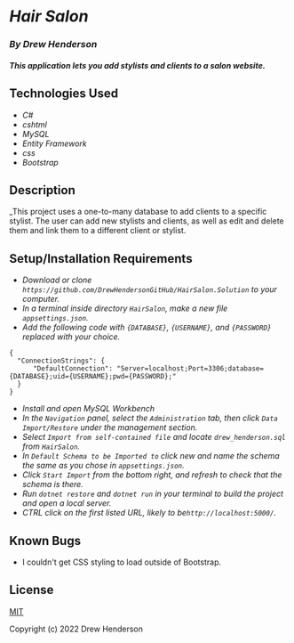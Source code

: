 # _Hair Salon_

### _By Drew Henderson_

#### _This application lets you add stylists and clients to a salon website._

## Technologies Used

* _C#_
* _cshtml_
* _MySQL_
* _Entity Framework_
* _css_
* _Bootstrap_

## Description

_This project uses a one-to-many database to add clients to a specific stylist. The user can add new stylists and clients, as well as edit and delete them and link them to a different client or stylist.

## Setup/Installation Requirements

* _Download or clone ```https://github.com/DrewHendersonGitHub/HairSalon.Solution``` to your computer._
* _In a terminal inside directory `HairSalon`, make a new file `appsettings.json`._
* _Add the following code with ```{DATABASE}```, ```{USERNAME}```, and ```{PASSWORD}``` replaced with your choice._
```
{
  "ConnectionStrings": {
      "DefaultConnection": "Server=localhost;Port=3306;database={DATABASE};uid={USERNAME};pwd={PASSWORD};"
  }
}
```
* _Install and open MySQL Workbench_
* _In the ```Navigation``` panel, select the ```Administration``` tab, then click `Data Import/Restore` under the management section._
* _Select ```Import from self-contained file``` and locate ```drew_henderson.sql``` from ```HairSalon```._
* _In ```Default Schema to be Imported to``` click new and name the schema the same as you chose in ```appsettings.json```._
* _Click ```Start Import``` from the bottom right, and refresh to check that the schema is there._
* _Run ```dotnet restore``` and ```dotnet run``` in your terminal to build the project and open a local server._
* _CTRL click on the first listed URL, likely to be```http://localhost:5000/```._

## Known Bugs

* I couldn't get CSS styling to load outside of Bootstrap.

## License

[MIT](https://opensource.org/licenses/MIT)

Copyright (c) 2022 Drew Henderson